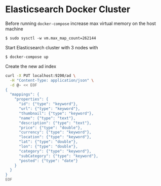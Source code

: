 # Elasticsearch Docker Cluster

Before running `docker-compose` increase max virtual memory on the host machine

```
$ sudo sysctl -w vm.max_map_count=262144
```

Start Elasticsearch cluster with 3 nodes with

```
$ docker-compose up
```

Create the new ad index

```bash
curl -X PUT localhost:9200/ad \
  -H "Content-Type: application/json" \
  -d @- << EOF
{
  "mappings": {
    "properties": {
      "id": {"type": "keyword"},
      "url": {"type": "keyword"},
      "thumbnail": {"type": "keyword"},
      "name": {"type": "text"},
      "description": {"type": "text"},
      "price": {"type": "double"},
      "currency": {"type": "keyword"},
      "location": {"type": "keyword"},
      "lat": {"type": "double"},
      "lon": {"type": "double"},
      "category": {"type": "keyword"},
      "subCategory": {"type": "keyword"},
      "posted": {"type": "date"}
    }
  }
}
EOF
```
